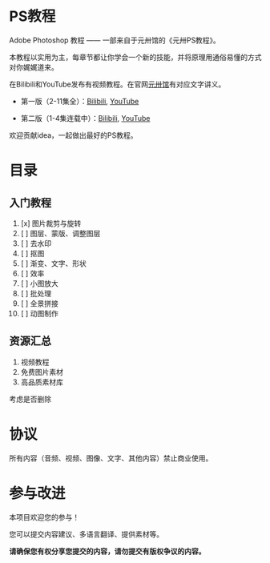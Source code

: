 # PS教程
Adobe Photoshop 教程 —— 一部来自于元卅馆的《元卅PS教程》。

本教程以实用为主，每章节都让你学会一个新的技能，并将原理用通俗易懂的方式对你娓娓道来。

在Bilibili和YouTube发布有视频教程。在官网[元卅馆](www.yuansasi.com)有对应文字讲义。

- 第一版（2-11集全）：[Bilibili](https://space.bilibili.com/2878969/channel/detail?cid=63415), [YouTube](https://www.youtube.com/watch?v=33IpM1Hmst8&list=PLL8D6QIfkEnOHvuZyxiE_L2VmScR4omi-)

- 第二版（1-4集连载中）：[Bilibili](https://space.bilibili.com/2878969/channel/detail?cid=1763), [YouTube](https://www.youtube.com/watch?v=Ig8YzaWk3M8&list=PLL8D6QIfkEnPALTAK3dFkjjRbH2EAzjuB)

欢迎贡献idea，一起做出最好的PS教程。

# 目录

## 入门教程
1. [x] 图片裁剪与旋转
1. [ ] 图层、蒙版、调整图层
1. [ ] 去水印
1. [ ] 抠图
1. [ ] 渐变、文字、形状
1. [ ] 效率
1. [ ] 小图放大
1. [ ] 批处理
1. [ ] 全景拼接
1. [ ] 动图制作

## 资源汇总
1. 视频教程
1. 免费图片素材
1. 高品质素材库

考虑是否删除

# 协议

所有内容（音频、视频、图像、文字、其他内容）禁止商业使用。

# 参与改进

本项目欢迎您的参与！

您可以提交内容建议、多语言翻译、提供素材等。

**请确保您有权分享您提交的内容，请勿提交有版权争议的内容。**
